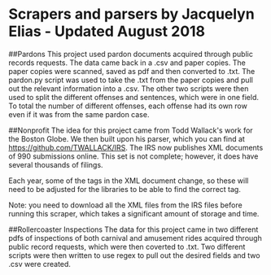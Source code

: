 # Scrapers and parsers by Jacquelyn Elias - Updated August 2018

##Pardons
This project used pardon documents acquired through public records requests. The data came back in a .csv and paper copies. The paper copies were scanned, saved as pdf and then converted to .txt. The pardon.py script was used to take the .txt from the paper copies and pull out the relevant information into a .csv. The other two scripts were then used to split the different offenses and sentences, which were in one field. To total the number of different offenses, each offense had its own row even if it was from the same pardon case. 

##Nonprofit
The idea for this project came from Todd Wallack's work for the Boston Globe. We then built upon his parser, which you can find at https://github.com/TWALLACK/IRS. The IRS now publishes XML documents of 990 submissions online. This set is not complete; however, it does have several thousands of filings. 

Each year, some of the tags in the XML document change, so these will need to be adjusted for the libraries to be able to find the correct tag.

Note: you need to download all the XML files from the IRS files before running this scraper, which takes a significant amount of storage and time. 

##Rollercoaster Inspections
The data for this project came in two different pdfs of inspections of both carnival and amusement rides acquired through public record requests, which were then coverted to .txt. Two different scripts were then written to use regex to pull out the desired fields and two .csv were created. 

